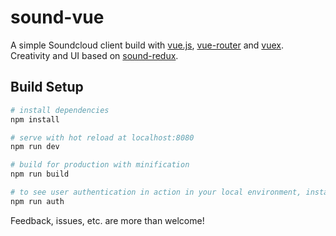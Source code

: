 # sound-vue

A simple Soundcloud client build with [vue.js](https://github.com/vuejs/vue), [vue-router](https://github.com/vuejs/vue-router) and [vuex](https://github.com/vuejs/vuex). Creativity and UI based on [sound-redux](https://github.com/andrewngu/sound-redux).

## Build Setup

``` bash
# install dependencies
npm install

# serve with hot reload at localhost:8080
npm run dev

# build for production with minification
npm run build

# to see user authentication in action in your local environment, install and run this server
npm run auth
```

Feedback, issues, etc. are more than welcome!
